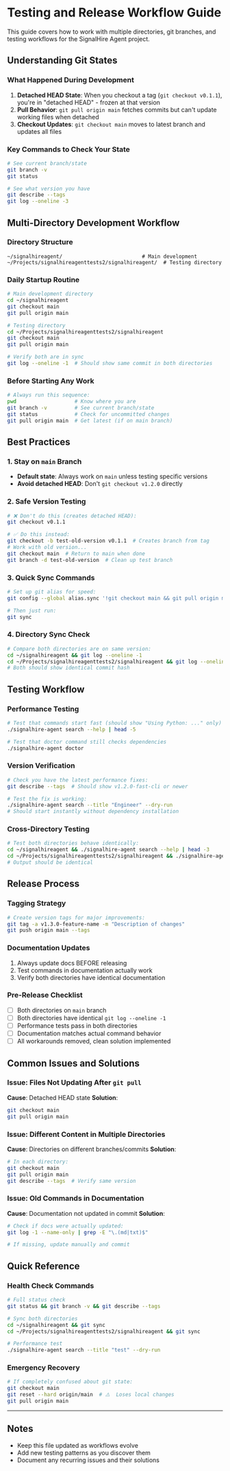 # Testing and Release Workflow Guide

This guide covers how to work with multiple directories, git branches, and testing workflows for the SignalHire Agent project.

## Understanding Git States

### What Happened During Development
1. **Detached HEAD State**: When you checkout a tag (`git checkout v0.1.1`), you're in "detached HEAD" - frozen at that version
2. **Pull Behavior**: `git pull origin main` fetches commits but can't update working files when detached
3. **Checkout Updates**: `git checkout main` moves to latest branch and updates all files

### Key Commands to Check Your State
```bash
# See current branch/state
git branch -v
git status

# See what version you have
git describe --tags
git log --oneline -3
```

## Multi-Directory Development Workflow

### Directory Structure
```
~/signalhireagent/                          # Main development
~/Projects/signalhireagenttests2/signalhireagent/  # Testing directory
```

### Daily Startup Routine
```bash
# Main development directory
cd ~/signalhireagent
git checkout main
git pull origin main

# Testing directory  
cd ~/Projects/signalhireagenttests2/signalhireagent
git checkout main
git pull origin main

# Verify both are in sync
git log --oneline -1  # Should show same commit in both directories
```

### Before Starting Any Work
```bash
# Always run this sequence:
pwd                   # Know where you are
git branch -v         # See current branch/state  
git status            # Check for uncommitted changes
git pull origin main  # Get latest (if on main branch)
```

## Best Practices

### 1. Stay on `main` Branch
- **Default state**: Always work on `main` unless testing specific versions
- **Avoid detached HEAD**: Don't `git checkout v1.2.0` directly

### 2. Safe Version Testing
```bash
# ❌ Don't do this (creates detached HEAD):
git checkout v0.1.1

# ✅ Do this instead:
git checkout -b test-old-version v0.1.1  # Creates branch from tag
# Work with old version...
git checkout main  # Return to main when done
git branch -d test-old-version  # Clean up test branch
```

### 3. Quick Sync Commands
```bash
# Set up git alias for speed:
git config --global alias.sync '!git checkout main && git pull origin main'

# Then just run:
git sync
```

### 4. Directory Sync Check
```bash
# Compare both directories are on same version:
cd ~/signalhireagent && git log --oneline -1
cd ~/Projects/signalhireagenttests2/signalhireagent && git log --oneline -1
# Both should show identical commit hash
```

## Testing Workflow

### Performance Testing
```bash
# Test that commands start fast (should show "Using Python: ..." only)
./signalhire-agent search --help | head -5

# Test that doctor command still checks dependencies
./signalhire-agent doctor
```

### Version Verification
```bash
# Check you have the latest performance fixes:
git describe --tags  # Should show v1.2.0-fast-cli or newer

# Test the fix is working:
./signalhire-agent search --title "Engineer" --dry-run
# Should start instantly without dependency installation
```

### Cross-Directory Testing
```bash
# Test both directories behave identically:
cd ~/signalhireagent && ./signalhire-agent search --help | head -3
cd ~/Projects/signalhireagenttests2/signalhireagent && ./signalhire-agent search --help | head -3
# Output should be identical
```

## Release Process

### Tagging Strategy
```bash
# Create version tags for major improvements:
git tag -a v1.3.0-feature-name -m "Description of changes"
git push origin main --tags
```

### Documentation Updates
1. Always update docs BEFORE releasing
2. Test commands in documentation actually work
3. Verify both directories have identical documentation

### Pre-Release Checklist
- [ ] Both directories on `main` branch
- [ ] Both directories have identical `git log --oneline -1`
- [ ] Performance tests pass in both directories
- [ ] Documentation matches actual command behavior
- [ ] All workarounds removed, clean solution implemented

## Common Issues and Solutions

### Issue: Files Not Updating After `git pull`
**Cause**: Detached HEAD state
**Solution**:
```bash
git checkout main
git pull origin main
```

### Issue: Different Content in Multiple Directories
**Cause**: Directories on different branches/commits
**Solution**:
```bash
# In each directory:
git checkout main
git pull origin main
git describe --tags  # Verify same version
```

### Issue: Old Commands in Documentation
**Cause**: Documentation not updated in commit
**Solution**:
```bash
# Check if docs were actually updated:
git log -1 --name-only | grep -E "\.(md|txt)$"

# If missing, update manually and commit
```

## Quick Reference

### Health Check Commands
```bash
# Full status check
git status && git branch -v && git describe --tags

# Sync both directories
cd ~/signalhireagent && git sync
cd ~/Projects/signalhireagenttests2/signalhireagent && git sync

# Performance test
./signalhire-agent search --title "test" --dry-run
```

### Emergency Recovery
```bash
# If completely confused about git state:
git checkout main
git reset --hard origin/main  # ⚠️  Loses local changes
git pull origin main
```

---

## Notes
- Keep this file updated as workflows evolve
- Add new testing patterns as you discover them
- Document any recurring issues and their solutions